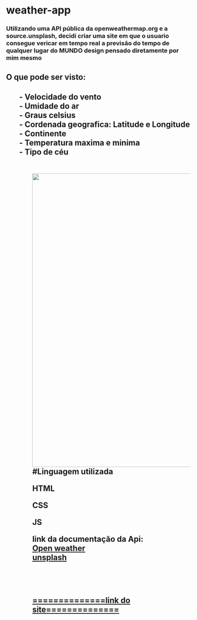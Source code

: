 # weather-app
<h3>
  Utilizando uma API pública da openweathermap.org e a source.unsplash, decidi criar uma site em que o usuario consegue vericar em tempo real a previsão do tempo de qualquer lugar do MUNDO
  design pensado diretamente por mim mesmo
<h3/>


<h2> O que pode ser visto: <h2/>
<ul>
  <div>- Velocidade do vento <div/>
  <div>- Umidade do ar <div/>
  <div>- Graus celsius <div/>
  <div>- Cordenada geografica: Latitude e Longitude <div/>
  <div>- Continente <div/>
  <div>- Temperatura maxima e minima <div/>
  <div>- Tipo de céu <div/>
<ul/>

<br/>

<div align="center">
  <img src="https://user-images.githubusercontent.com/87996073/236075974-7791eaa3-453c-4604-a2c4-b11d33753bc1.png" width="800px"/>
</div

#Linguagem utilizada
<div> 
  <p> HTML <p/>
  <p> CSS <p/>
  <p> JS <p/>
<div/>

link da documentação da Api:
<br>
<a href="https://openweathermap.org/api/one-call-3"> Open weather <a/>
<br>
<a href="https://unsplash.com/pt-br"> unsplash <a/>

<br>
<br>

<a href="https://nicolas00000.github.io/weather-app/"> ==============link do site==============  <a/>
